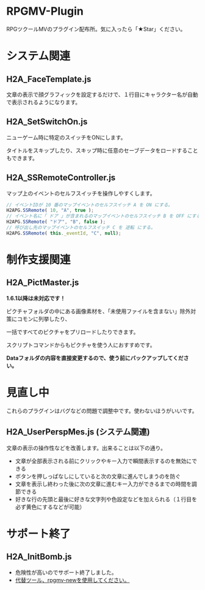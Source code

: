 # RPGMV-Plugin
RPGツクールMVのプラグイン配布所。気に入ったら「★Star」ください。

# システム関連

## H2A_FaceTemplate.js
文章の表示で顔グラフィックを設定するだけで、１行目にキャラクター名が自動で表示されるようになります。

## H2A_SetSwitchOn.js
ニューゲーム時に特定のスイッチをONにします。

タイトルをスキップしたり、スキップ時に任意のセーブデータをロードすることもできます。

## H2A_SSRemoteController.js
マップ上のイベントのセルフスイッチを操作しやすくします。
```js
// イベントIDが 10 番のマップイベントのセルフスイッチ A を ON にする。
H2APG.SSRemote( 10, "A", true );
// イベント名に「 ドア 」が含まれるのマップイベントのセルフスイッチ B を OFF にする。
H2APG.SSRemote( "ドア", "B", false );
// 呼び出し先のマップイベントのセルフスイッチ C を 逆転 にする。
H2APG.SSRemote( this._eventId, "C", null);
```

# 制作支援関連

## H2A_PictMaster.js
**1.6.1以降は未対応です！**

ピクチャフォルダの中にある画像素材を、「未使用ファイルを含まない」除外対策にコモンに列挙したり、

一括ですべてのピクチャをプリロードしたりできます。

スクリプトコマンドからもピクチャを使う人におすすめです。

**Dataフォルダの内容を直接変更するので、使う前にバックアップしてください。**

# 見直し中
これらのプラグインはバグなどの問題で調整中です。使わないほうがいいです。

## H2A_UserPerspMes.js (システム関連)
文章の表示の操作性などを改善します。出来ることは以下の通り。
- 文章が全部表示される前にクリックやキー入力で瞬間表示するのを無効にできる
- ボタンを押しっぱなしにしていると次の文章に進んでしまうのを防ぐ
- 文章を表示し終わった後に次の文章に進むキー入力ができるまでの時間を調節できる
- 好きな行の先頭と最後に好きな文字列や色設定などを加えられる（１行目を必ず黄色にするなどが可能）

# サポート終了
## H2A_InitBomb.js
- 危険性が高いのでサポート終了しました。
- [代替ツール、rpgmv-newを使用してください。](https://github.com/katai5plate/rpgmv-new)
